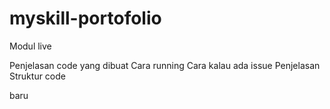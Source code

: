 # myskill-portofolio
Modul live

Penjelasan code yang dibuat
Cara running
Cara kalau ada issue
Penjelasan Struktur code


baru

